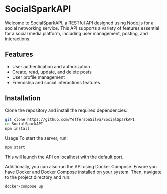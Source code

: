 # SocialSparkAPI

Welcome to SocialSparkAPI, a RESTful API designed using Node.js for a social networking service. This API supports a variety of features essential for a social media platform, including user management, posting, and interactions.

## Features

- User authentication and authorization
- Create, read, update, and delete posts
- User profile management
- Friendship and social interactions features

## Installation

Clone the repository and install the required dependencies:

```bash
git clone https://github.com/YeffersonSilva/SocialSparkAPI
cd SocialSparkAPI
npm install
```
Usage
To start the server, run:
```bash
npm start
```
This will launch the API on localhost with the default port.


Additionally, you can also run the API using Docker Compose. Ensure you have Docker and Docker Compose installed on your system. Then, navigate to the project directory and run:

```bash
docker-compose up
